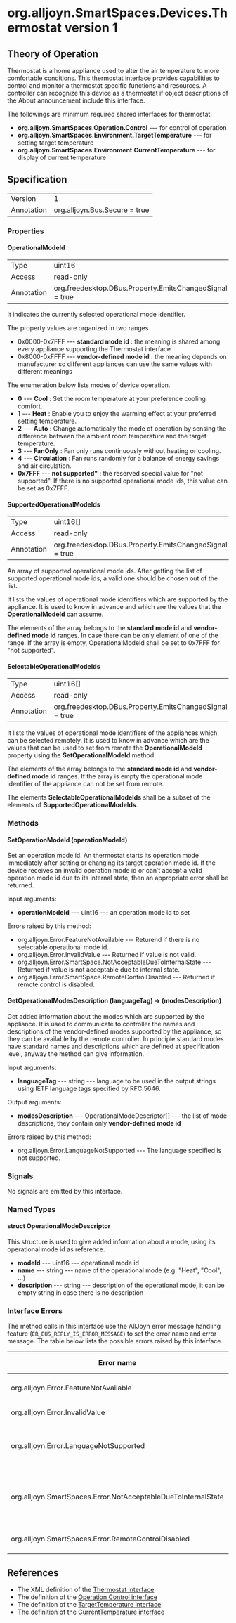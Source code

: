 # org.alljoyn.SmartSpaces.Devices.Thermostat version 1

## Theory of Operation

Thermostat is a home appliance used to alter the air temperature to more
comfortable conditions. This thermostat interface provides capabilities to
control and monitor a thermostat specific functions and resources. A controller
can recognize this device as a thermostat if object descriptions of the About
announcement include this interface.

The followings are minimum required shared interfaces for thermostat.
  * **org.alljoyn.SmartSpaces.Operation.Control** --- for control of
  operation
  * **org.alljoyn.SmartSpaces.Environment.TargetTemperature** --- for setting
  target temperature
  * **org.alljoyn.SmartSpaces.Environment.CurrentTemperature** --- for
  display of current temperature

## Specification

|            |                                                                |
|------------|----------------------------------------------------------------|
| Version    | 1                                                              |
| Annotation | org.alljoyn.Bus.Secure = true                                  |

### Properties

#### OperationalModeId

|            |                                                                |
|------------|----------------------------------------------------------------|
| Type       | uint16                                                         |
| Access     | read-only                                                      |
| Annotation | org.freedesktop.DBus.Property.EmitsChangedSignal = true        |

It indicates the currently selected operational mode identifier.

The property values are organized in two ranges
  * 0x0000-0x7FFF --- **standard mode id** : the meaning is shared among
    every appliance supporting the Thermostat interface
  * 0x8000-0xFFFF --- **vendor-defined mode id** : the meaning depends on
    manufacturer so different appliances can use the same values with different
    meanings

The enumeration below lists modes of device operation.

  * **0** --- **Cool** : Set the room temperature at your preference cooling
  comfort.
  * **1** --- **Heat** : Enable you to enjoy the warming effect at your
  preferred
    setting temperature.
  * **2** --- **Auto** : Change automatically the mode of operation by sensing
    the difference between the ambient room temperature and the target
    temperature.
  * **3** --- **FanOnly** : Fan only runs continuously without heating or
  cooling.
  * **4** --- **Circulation** : Fan runs randomly for a balance of energy
  savings and air circulation.
  * **0x7FFF** --- **not supported"** : the reserved special value for
    "not supported". If there is no supported operational mode ids,
    this value can be set as 0x7FFF.

#### SupportedOperationalModeIds

|            |                                                                |
|------------|----------------------------------------------------------------|
| Type       | uint16[]                                                       |
| Access     | read-only                                                      |
| Annotation | org.freedesktop.DBus.Property.EmitsChangedSignal = true        |

An array of supported operational mode ids. After getting the list of supported
operational mode ids, a valid one should be chosen out of the list.

It lists the values of operational mode identifiers which are supported by the
appliance. It is used to know in advance and which are the values that the
**OperationalModeId** can assume.

The elements of the array belongs to the **standard mode id** and
**vendor-defined mode id** ranges. In case there can be only element of one
of the range. If the array is empty, OperationalModeId shall be set to 0x7FFF
for "not supported".

#### SelectableOperationalModeIds

|            |                                                                |
|------------|----------------------------------------------------------------|
| Type       | uint16[]                                                       |
| Access     | read-only                                                      |
| Annotation | org.freedesktop.DBus.Property.EmitsChangedSignal = true        |

It lists the values of operational mode identifiers of the appliances which can
be selected remotely. It is used to know in advance which are the values that
can be used to set from remote the **OperationalModeId** property using the
**SetOperationalModeId** method.

The elements of the array belongs to the **standard mode id** and
**vendor-defined mode id** ranges.
If the array is empty the operational mode identifier of the appliance can not
be set from remote.

The elements **SelectableOperationalModeIds** shall be a subset of the elements
of **SupportedOperationalModeIds**.

### Methods

#### SetOperationModeId (operationModeId)

Set an operation mode id. An thermostat starts its operation mode immediately
after setting or changing its target operation mode id. If the device receives
an invalid operation mode id or can’t accept a valid operation mode id due to
its internal state, then an appropriate error shall be returned.

Input arguments:

  * **operationModeId** --- uint16 --- an operation mode id to set

Errors raised by this method:

  * org.alljoyn.Error.FeatureNotAvailable --- Returend if there is no selectable
  operational mode id.
  * org.alljoyn.Error.InvalidValue --- Returned if value is not valid.
  * org.alljoyn.Error.SmartSpace.NotAcceptableDueToInternalState --- Returned if
  value is not acceptable due to internal state.
  * org.alljoyn.Error.SmartSpace.RemoteControlDisabled --- Returned if remote
  control is disabled.

#### GetOperationalModesDescription (languageTag) -> (modesDescription)

Get added information about the modes which are supported by the appliance.
It is used to communicate to controller the names and descriptions of the
vendor-defined modes supported by the appliance, so they can be available by the
remote controller.
In principle standard modes have standard names and descriptions which are
defined at specification level, anyway the method can give information.

Input arguments:

  * **languageTag** --- string --- language to be used in the output strings
    using IETF language tags specified by RFC 5646.

Output arguments:

  * **modesDescription** --- OperationalModeDescriptor[] --- the list of mode
    descriptions, they contain only **vendor-defined mode id**

Errors raised by this method:

  * org.alljoyn.Error.LanguageNotSupported --- The language specified is not
    supported.


### Signals

No signals are emitted by this interface.

### Named Types

#### struct OperationalModeDescriptor

This structure is used to give added information about a mode, using its
operational mode id as reference.

  * **modeId** --- uint16 --- operational mode id
  * **name** --- string --- name of the operational mode (e.g. "Heat", "Cool",
  ...)
  * **description** --- string --- description of the operational mode, it can
    be empty string in case there is no description

### Interface Errors

The method calls in this interface use the AllJoyn error message handling feature
(`ER_BUS_REPLY_IS_ERROR_MESSAGE`) to set the error name and error message.
The table below lists the possible errors raised by this interface.

| Error name                                                    | Error message                                      |
|---------------------------------------------------------------|----------------------------------------------------|
| org.alljoyn.Error.FeatureNotAvailable                         | Feature not supported                              |
| org.alljoyn.Error.InvalidValue                                | Invalid value                                      |
| org.alljoyn.Error.LanguageNotSupported                        | The language specified is not supported            |
| org.alljoyn.SmartSpaces.Error.NotAcceptableDueToInternalState | The value is not acceptable due to internal state  |
| org.alljoyn.SmartSpaces.Error.RemoteControlDisabled           | Remote control disabled                            |

## References

  * The XML definition of the [Thermostat interface](Thermostat-v1.xml)
  * The definition of the [Operation Control interface](/org.alljoyn.SmartSpaces.Operation/Control-v1)
  * The definition of the [TargetTemperature interface](/org.alljoyn.SmartSpaces.Environment/TargetTemperature-v1)
  * The definition of the [CurrentTemperature interface](/org.alljoyn.SmartSpaces.Environment/CurrentTemperature-v1)
